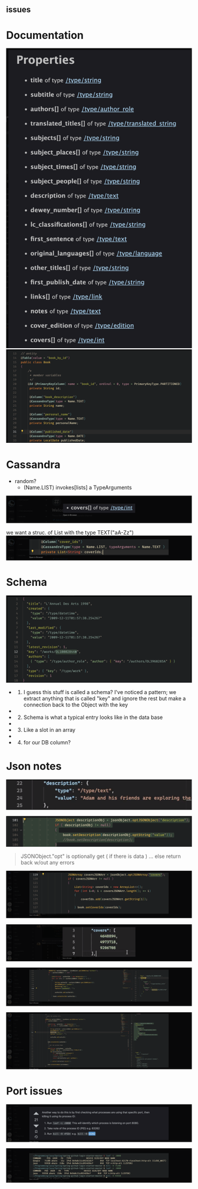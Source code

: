 
## issues 










# Documentation
![](../z/aharo24%202023-02-07%20at%202.40.55%20PM.png)
![](../z/aharo24%202023-02-07%20at%202.41.06%20PM.png)



# Cassandra

-  random?
	- (Name.LIST) invokes[lists]  a TypeArguments




![](../z/aharo24%202023-02-07%20at%202.42.38%20PM.png)


we want a struc. of List with the type TEXT("aA-Zz")
![](../z/aharo24%202023-02-07%20at%202.42.57%20PM.png)





# Schema

![](../z/aharo24%202023-02-07%20at%202.45.52%20PM.png)

- 1.  I guess this stuff is called a schema? I've noticed a pattern; we extract anything that is called "key" and ignore the rest but make a connection back to the Object with the key
- 
- 2.  Schema is what a typical entry looks like in the data base
- 
- 3.  Like a slot in an array
- 
- 4.  for our DB column?



# Json notes

![](../z/aharo24%202023-02-07%20at%202.48.23%20PM.png)

![](../z/aharo24%202023-02-07%20at%202.48.35%20PM.png)



>	JSONObject."opt" is optionally get ( if there is data ) ... else return back w/out any errors



![](../z/aharo24%202023-02-07%20at%202.53.02%20PM.png)

![](../z/aharo24%202023-02-07%20at%202.53.16%20PM.png)

![](../z/aharo24%202023-02-07%20at%202.53.26%20PM.png)


![](../z/aharo24%202023-02-07%20at%202.53.36%20PM.png)






# Port issues

![](../z/aharo24%202023-02-07%20at%202.54.04%20PM.png)



![](../z/aharo24%202023-02-07%20at%202.54.13%20PM.png)










